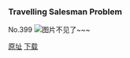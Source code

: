 ### Travelling Salesman Problem
No.399
![图片不见了~~~](https://imgs.xkcd.com/comics/travelling_salesman_problem.png)

[原址](https://xkcd.com//399) [下载](https://imgs.xkcd.com/comics/travelling_salesman_problem.png)

